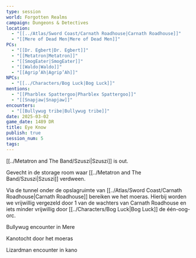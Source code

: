 ```yaml
---
type: session
world: Forgotten Realms
campaign: Dungeons & Detectives
location:
  - "[[../Atlas/Sword Coast/Carnath Roadhouse|Carnath Roadhouse]]"
  - "[[Mere of Dead Men|Mere of Dead Men]]"
PCs:
  - "[[Dr. Egbert|Dr. Egbert]]"
  - "[[Metatron|Metatron]]"
  - "[[SmogEater|SmogEater]]"
  - "[[Waldo|Waldo]]"
  - "[[Agrip’Ah|Agrip’Ah]]"
NPCs:
  - "[[../Characters/Bog Luck|Bog Luck]]"
mentions:
  - "[[Pharblex Spattergoo|Pharblex Spattergoo]]"
  - "[[Snapjaw|Snapjaw]]"
encounters:
  - "[[Bullywug tribe|Bullywug tribe]]"
date: 2025-03-02
game_date: 1489 DR
title: Eye Know
publish: true
session_num: 5
tags: 
---
```


[[../Metatron and The Band/Szuszi|Szuszi]] is out.

Gevecht in de storage room waar [[../Metatron and The Band/Szuszi|Szuszi]] verdween.

Via de tunnel onder de opslagruimte van [[../Atlas/Sword Coast/Carnath Roadhouse|Carnath Roadhouse]] bereiken we het moeras. Hierbij worden we vrijwillig vergezeld door 1 van de wachters van Carnath Roadhouse en iets minder vrijwillig door [[../Characters/Bog Luck|Bog Luck]] de één-oog-orc. 

Bullywug encounter in Mere

Kanotocht door het moeras

Lizardman encounter in kano